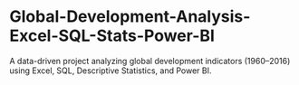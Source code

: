 # Global-Development-Analysis-Excel-SQL-Stats-Power-BI
A data-driven project analyzing global development indicators (1960–2016) using Excel, SQL, Descriptive Statistics, and Power BI.
